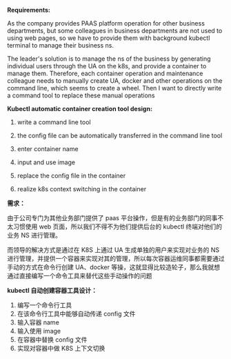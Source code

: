 **Requirements:**


As the company provides PAAS platform operation for other business departments, but some colleagues in business departments are not used to using web pages, so we have to provide them with background kubectl terminal to manage their business ns.


The leader's solution is to manage the ns of the business by generating individual users through the UA on the k8s, and provide a container to manage them. Therefore, each container operation and maintenance colleague needs to manually create UA, docker and other operations on the command line, which seems to create a wheel. Then I want to directly write a command tool to replace these manual operations




**Kubectl automatic container creation tool design:**


1. write a command line tool

2. the config file can be automatically transferred in the command line tool

3. enter container name

4. input and use image

5. replace the config file in the container

6. realize k8s context switching in the container


**需求：**

由于公司专门为其他业务部门提供了 paas 平台操作，但是有的业务部门的同事不太习惯使用 web 页面，所以我们不得不为他们提供后台的 kubectl 终端对他们的业务 NS 进行管理。

而领导的解决方式是通过在 K8S 上通过 UA 生成单独的用户来实现对业务的 NS 进行管理，并提供一个容器来实现对其的管理，所以每次容器运维同事都需要通过手动的方式在命令行创建 UA、docker 等操，这就显得比较造轮子，那么我就想通过直接编写一个命令工具来替代这些手动操作的问题



**kubectl 自动创建容器工具设计：**

1. 编写一个命令行工具
2. 在该命令行工具中能够自动传递 config 文件
3. 输入容器 name
4. 输入使用 image
5. 在容器中替换 config 文件
6. 实现对容器中做 K8S 上下文切换
